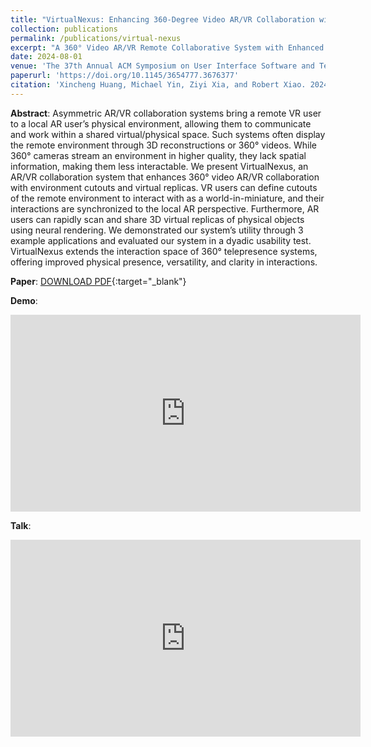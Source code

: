 ```yaml
---
title: "VirtualNexus: Enhancing 360-Degree Video AR/VR Collaboration with Environment Cutouts and Virtual Replicas"
collection: publications
permalink: /publications/virtual-nexus
excerpt: "A 360° Video AR/VR Remote Collaborative System with Enhanced Interactivity. The system enables better access to the remote environment with <i>Environment Cutouts</i> that can be pulled closer, and <i>Virtual Replcas</i> created with Instant-ngp."
date: 2024-08-01
venue: 'The 37th Annual ACM Symposium on User Interface Software and Technology (UIST ’24)'
paperurl: 'https://doi.org/10.1145/3654777.3676377'
citation: 'Xincheng Huang, Michael Yin, Ziyi Xia, and Robert Xiao. 2024. VirtualNexus: Enhancing 360-Degree Video AR/VR Collaboration with Environment Cutouts and Virtual Replicas. In <i>The 37th Annual ACM Symposium on User Interface Software and Technology (UIST ’24), October 13–16, 2024, Pittsburgh, PA, USA</i>. ACM, New York, NY, USA, 12 pages.'
---
```

<b>Abstract</b>: Asymmetric AR/VR collaboration systems bring a remote VR user to a local AR user’s physical environment, allowing them to communicate and work within a shared virtual/physical space. Such systems often display the remote environment through 3D reconstructions or 360° videos. While 360° cameras stream an environment in higher quality, they lack spatial information, making them less interactable. We present VirtualNexus, an AR/VR collaboration system that enhances 360° video AR/VR collaboration with environment cutouts and virtual replicas. VR users can define cutouts of the remote environment to interact with as a world-in-miniature, and their interactions are synchronized to the local AR perspective. Furthermore, AR users can rapidly scan and share 3D virtual replicas of physical objects using neural rendering. We demonstrated our system’s utility through 3 example applications and evaluated our system in a dyadic usability test. VirtualNexus extends the interaction space of 360° telepresence systems, offering improved physical presence, versatility, and clarity in interactions.
<br/>

**Paper**: [DOWNLOAD PDF](/files/4-virtualnexus.pdf){:target="_blank"}

<b>Demo</b>:
<iframe width="560" height="315" src="https://www.youtube.com/embed/P4gYAOsB7-c?si=1anac18ubOa0tA1n" title="YouTube video player" frameborder="0" allow="accelerometer; autoplay; clipboard-write; encrypted-media; gyroscope; picture-in-picture; web-share" referrerpolicy="strict-origin-when-cross-origin" allowfullscreen></iframe>
<br/>

<b>Talk</b>:
<iframe width="560" height="315" src="https://www.youtube.com/embed/8XO6MNhnuSY?si=IV6JA4oDr9JkHwS9" title="YouTube video player" frameborder="0" allow="accelerometer; autoplay; clipboard-write; encrypted-media; gyroscope; picture-in-picture; web-share" referrerpolicy="strict-origin-when-cross-origin" allowfullscreen></iframe>